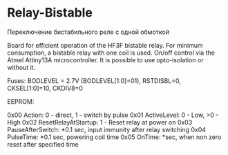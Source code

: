 # Relay-Bistable
Переключение бистабильного реле с одной обмоткой

Board for efficient operation of the HF3F bistable relay. For minimum consumption, a bistable relay with one coil is used. On/off control via the Atmel Attiny13A microcontroller. It is possible to use opto-isolation or without it.

Fuses: BODLEVEL = 2.7V (BODLEVEL[1:0]=01), RSTDISBL=0, CKSEL[1:0]=10, CKDIV8=0

EEPROM:

0x00 Action: 0 - direct, 1 - switch by pulse
0x01 ActiveLevel: 0 - Low, >0 - High
0x02 ResetRelayAtStartup: 1 - Reset relay at power on 
0x03 PauseAfterSwitch: *0.1 sec, input immunity after relay switching
0x04 PulseTime: *0.1 sec, powering coil time
0x05 OnTime: *sec, when non zero reset after specified time
